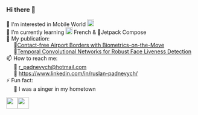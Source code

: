 ### Hi there 👋

<!-- - 🔭 I’m currently working on ... -->
👀 I'm interested in Mobile World <img width="18" src="https://user-images.githubusercontent.com/23242658/160707094-9ba8a05b-5de2-44de-8105-72441e73d25a.png"/> </br>
🌱 I’m currently learning <img width="18" src="https://user-images.githubusercontent.com/23242658/160706416-04622bb8-5cbd-469d-a067-b9e4fbf81dbd.png"/> French & 🚀Jetpack Compose
</br>
📰 My publication:
</br>
&nbsp;&nbsp;&nbsp;&nbsp;&nbsp;🔹[Contact-free Airport Borders with Biometrics-on-the-Move](https://ieeexplore.ieee.org/document/9465075)
</br>
&nbsp;&nbsp;&nbsp;&nbsp;&nbsp;🔹[Temporal Convolutional Networks for Robust Face Liveness Detection](https://link.springer.com/chapter/10.1007/978-3-031-04881-4_21)
</br>
📫 How to reach me:
</br>
&nbsp;&nbsp;&nbsp;&nbsp;&nbsp;📧 r_padnevych@hotmail.com
</br>
&nbsp;&nbsp;&nbsp;&nbsp;&nbsp;🔗 https://www.linkedin.com/in/ruslan-padnevych/
</br>
⚡ Fun fact:
</br>
&nbsp;&nbsp;&nbsp;&nbsp;&nbsp;🎤 I was a singer in my hometown

<img width="30" src="https://user-images.githubusercontent.com/23242658/160705773-2be049b6-6a56-4d4a-a2ed-34fbcb0954ca.png"/><img width="30" src="https://user-images.githubusercontent.com/23242658/160706247-9f2408aa-43c2-4a21-ad48-48d8605d7951.png"/>
